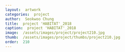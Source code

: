 ```yaml
---
layout:  artwork
categories:  project
author:  Seokwoo Chung
title:  project 'HABITAT'_2018
caption:  project 'HABITAT'_2018
image:  /assets/images/project/project210.jpg
thumb:  /assets/images/project/thumbs/project210.jpg
order:  210
---
```

